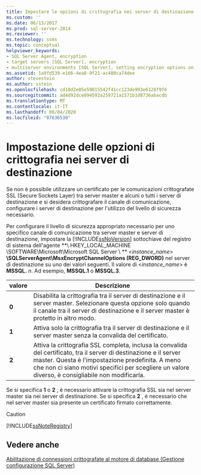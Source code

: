 ```yaml
---
title: Impostare le opzioni di crittografia nei server di destinazione | Microsoft Docs
ms.custom: ''
ms.date: 06/13/2017
ms.prod: sql-server-2014
ms.reviewer: ''
ms.technology: ssms
ms.topic: conceptual
helpviewer_keywords:
- SQL Server Agent, encryption
- target servers [SQL Server], encryption
- multiserver environments [SQL Server], setting encryption options on target servers
ms.assetid: 1a9fd539-e166-4ea8-9f21-ac400ca74dee
author: stevestein
ms.author: sstein
ms.openlocfilehash: cd10d2e05e59015542f41cc123de993e6128f9f6
ms.sourcegitcommit: ad4d92dce894592a259721a1571b1d8736abacdb
ms.translationtype: MT
ms.contentlocale: it-IT
ms.lasthandoff: 08/04/2020
ms.locfileid: "87636530"
---
```

# <a name="set-encryption-options-on-target-servers"></a>Impostazione delle opzioni di crittografia nei server di destinazione
  Se non è possibile utilizzare un certificato per le comunicazioni crittografate SSL (Secure Sockets Layer) tra server master e alcuni o tutti i server di destinazione e si desidera crittografare il canale di comunicazione, configurare i server di destinazione per l'utilizzo del livello di sicurezza necessario.  
  
 Per configurare il livello di sicurezza appropriato necessario per uno specifico canale di comunicazione tra server master e server di destinazione, impostare la [!INCLUDE[ssNoVersion](../../includes/ssnoversion-md.md)] sottochiave del registro di sistema dell'agente **\ HKEY_LOCAL_MACHINE \SOFTWARE\Microsoft\Microsoft SQL Server \\ ** \<*instance_name*> **\SQLServerAgent\MsxEncryptChannelOptions (REG_DWORD)** nel server di destinazione su uno dei valori seguenti. Il valore di \<*instance_name*> è **MSSQL.** _n_. Ad esempio, **MSSQL.1** o **MSSQL.3**.  
  
|valore|Descrizione|  
|-----------|-----------------|  
|**0**|Disabilita la crittografia tra il server di destinazione e il server master. Selezionare questa opzione solo quando il canale tra il server di destinazione e il server master è protetto in altro modo.|  
|**1**|Attiva solo la crittografia tra il server di destinazione e il server master senza la convalida del certificato.|  
|**2**|Attiva la crittografia SSL completa, inclusa la convalida del certificato, tra il server di destinazione e il server master. Questa è l'impostazione predefinita. A meno che non ci siano motivi specifici per scegliere un valore diverso, è consigliabile non modificarla.|  
  
 Se si specifica **1** o **2** , è necessario attivare la crittografia SSL sia nel server master sia nei server di destinazione. Se si specifica **2** , è necessario che nel server master sia presente un certificato firmato correttamente.  
  
> [!CAUTION]  
>  [!INCLUDE[ssNoteRegistry](../../includes/ssnoteregistry-md.md)]  
  
## <a name="see-also"></a>Vedere anche  
 [Abilitazione di connessioni crittografate al motore di database &#40;Gestione configurazione SQL Server&#41;](../../database-engine/configure-windows/enable-encrypted-connections-to-the-database-engine.md)  
  
  
